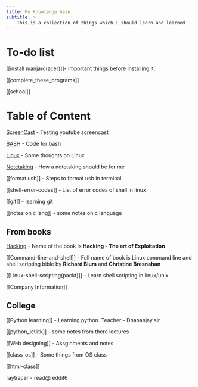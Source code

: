 ```yaml
---
title: My Knowledge base
subtitle: >
	This is a collection of things which I should learn and learned
---
```

# To-do list


[[install manjaro(acer)]]- Important things before installing it.

[[complete_these_programs]]

[[school]]

# Table of Content

[ScreenCast](Screencast) - Testing youtube screencast

[BASH](BASH) - Code for bash

[Linux](Linux) - Some thoughts on Linux

[Notetaking](Notetaking) - How a notetaking should be for me

[[format usb]] - Steps to format usb in terminal

[[shell-error-codes]] - List of error codes of shell in linux

[[git]] - learning git

[[notes on c lang]] - some notes on c language

## From books
[Hacking](Hacking) - Name of the book is **Hacking - The art of Exploitation**

[[Command-line-and-shell]] - Full name of book is Linux command line and shell scripting bible by **Richard Blum** and **Christine Bresnahan**

[[Linux-shell-scripting(packt)]] - Learn shell scripting in linux/unix

[[Company Information]]

## College

[[Python learning]] - Learning python. Teacher - Dhananjay sir

[[python_ictiitk]] - some notes from there lectures

[[Web designing]] - Assginments and notes

[[class_os]] - Some things from OS class

[[html-class]]

raytracer - read@reddit6

